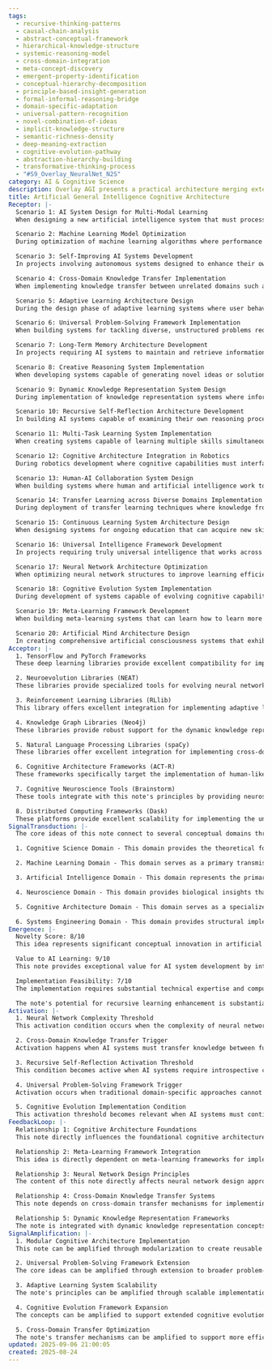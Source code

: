 ```yaml
---
tags:
  - recursive-thinking-patterns
  - causal-chain-analysis
  - abstract-conceptual-framework
  - hierarchical-knowledge-structure
  - systemic-reasoning-model
  - cross-domain-integration
  - meta-concept-discovery
  - emergent-property-identification
  - conceptual-hierarchy-decomposition
  - principle-based-insight-generation
  - formal-informal-reasoning-bridge
  - domain-specific-adaptation
  - universal-pattern-recognition
  - novel-combination-of-ideas
  - implicit-knowledge-structure
  - semantic-richness-density
  - deep-meaning-extraction
  - cognitive-evolution-pathway
  - abstraction-hierarchy-building
  - transformative-thinking-process
  - "#S9_Overlay_NeuralNet_N2S"
category: AI & Cognitive Science
description: Overlay AGI presents a practical architecture merging external semantic weight tables, small LLM selectors, symbolic reasoning, and neuro‑symbolic components to achieve O(1) computation, transparency, efficient knowledge management, and biological plausibility for scalable real‑world AI applications.
title: Artificial General Intelligence Cognitive Architecture
Receptor: |-
  Scenario 1: AI System Design for Multi-Modal Learning
  When designing a new artificial intelligence system that must process diverse data types including text, images, and audio simultaneously, this note becomes highly relevant. The specific actors involved are the AI development team and cognitive architecture designer who need to implement cross-domain knowledge integration. The expected outcome is an enhanced learning framework capable of transferring insights between different modalities. The precise conditions triggering activation include requirements for multimodal processing, adaptive learning capabilities, and universal problem-solving approaches. This note provides theoretical foundations for building neural network architectures that can handle complex inputs while maintaining cognitive flexibility.

  Scenario 2: Machine Learning Model Optimization
  During optimization of machine learning algorithms where performance needs to improve across multiple domains without specific training data, this knowledge becomes essential. The actors include ML engineers and system architects who are facing challenges with model generalization. Expected outcomes involve developing meta-learning mechanisms that allow models to adapt quickly to new contexts. Activation occurs when processing demands exceed traditional supervised approaches, particularly in scenarios requiring rapid adaptation to changing environments.

  Scenario 3: Self-Improving AI Systems Development
  In projects involving autonomous systems designed to enhance their own capabilities over time, this note provides crucial guidance for implementation. The actors are AI researchers and system developers working on recursive improvement processes. Outcomes include designing architectures that support continuous learning and cognitive evolution. Activation happens when development teams need to build systems capable of self-reflection and iterative enhancement without human intervention.

  Scenario 4: Cross-Domain Knowledge Transfer Implementation
  When implementing knowledge transfer between unrelated domains such as medical diagnosis and financial analysis, this note becomes directly applicable. The actors include domain specialists and AI engineers who must ensure effective information sharing across contexts. Expected outcomes involve creating universal frameworks that enable learning from one domain to apply in another. Conditions triggering activation are when systems require broad generalization capabilities without explicit programming for each new application.

  Scenario 5: Adaptive Learning Architecture Design
  During the design phase of adaptive learning systems where user behavior patterns change over time, this note provides fundamental principles for creating responsive architectures. The actors include system designers and UX engineers who need to build flexible interfaces that adjust to evolving requirements. Outcomes involve developing dynamic knowledge structures that can reorganize based on new information. Activation occurs when traditional static approaches cannot meet changing needs of complex applications.

  Scenario 6: Universal Problem-Solving Framework Implementation
  When building systems for tackling diverse, unstructured problems requiring creative solutions without predefined algorithms, this note becomes essential. The actors are problem-solving researchers and system architects who need frameworks for handling novel challenges. Expected outcomes include developing general-purpose reasoning capabilities that can address various domains with minimal prior knowledge. Activation happens when traditional domain-specific approaches prove insufficient for complex, open-ended problems.

  Scenario 7: Long-Term Memory Architecture Development
  In projects requiring AI systems to maintain and retrieve information across extended periods without forgetting previous experiences, this note offers critical guidance. The actors include memory system designers and cognitive engineers who must implement persistent knowledge structures. Outcomes involve creating neural architectures with long-term retention capabilities and semantic organization methods. Activation occurs when requirements exceed simple short-term storage solutions.

  Scenario 8: Creative Reasoning System Implementation
  When developing systems capable of generating novel ideas or solutions beyond pattern recognition, this note provides necessary foundations for creative AI development. The actors are creativity researchers and AI developers who want to build systems that exhibit original thinking behaviors. Expected outcomes include implementing frameworks supporting hypothesis generation and innovative problem-solving approaches. Activation happens when traditional rule-based systems cannot produce truly creative outputs.

  Scenario 9: Dynamic Knowledge Representation System Design
  During implementation of knowledge representation systems where information structures must adapt based on context or new learning, this note provides essential principles for flexible data handling. The actors include knowledge engineers and system architects who need dynamic organizational approaches. Outcomes involve creating adaptive semantic networks that can restructure themselves as understanding deepens. Activation occurs when static knowledge models cannot accommodate evolving complexity.

  Scenario 10: Recursive Self-Reflection Architecture Development
  In building AI systems capable of examining their own reasoning processes for improvement, this note becomes fundamental. The actors are cognitive architects and system developers implementing self-awareness capabilities in artificial minds. Expected outcomes include developing frameworks that allow systems to analyze and improve their own decision-making processes. Activation happens when requirements exceed simple reactive responses toward introspective capabilities.

  Scenario 11: Multi-Task Learning System Implementation
  When creating systems capable of learning multiple skills simultaneously without interference, this note provides theoretical underpinnings for efficient multitasking AI. The actors include multi-task learning researchers and system designers who need to balance competing learning processes. Outcomes involve implementing architectures that support concurrent knowledge acquisition across different domains. Activation occurs when traditional sequential approaches cannot handle parallel skill development.

  Scenario 12: Cognitive Architecture Integration in Robotics
  During robotics development where cognitive capabilities must interface with physical systems, this note provides critical integration guidelines. The actors include robotic engineers and AI specialists who need to bridge virtual intelligence with real-world actions. Expected outcomes include developing neural architectures that can coordinate complex sensor-motor relationships while maintaining high-level reasoning. Activation happens when robot control systems require sophisticated decision-making beyond basic automation.

  Scenario 13: Human-AI Collaboration System Design
  When building systems where human and artificial intelligence work together effectively, this note provides fundamental principles for seamless interaction. The actors include collaboration researchers and interface designers who must create natural communication channels between humans and AI. Outcomes involve implementing frameworks that support shared understanding and adaptive cooperation. Activation occurs when traditional AI interfaces cannot facilitate meaningful partnership.

  Scenario 14: Transfer Learning across Diverse Domains Implementation
  During deployment of transfer learning techniques where knowledge from one field needs to apply to completely different domains, this note becomes crucial for success. The actors include ML practitioners and domain experts who must overcome contextual barriers in knowledge application. Expected outcomes include developing robust frameworks that enable effective cross-domain adaptation without extensive retraining. Activation happens when traditional transfer learning methods fail with novel applications.

  Scenario 15: Continuous Learning System Architecture Design
  When designing systems for ongoing education that can acquire new skills throughout their operational lifetime, this note provides essential implementation guidance. The actors include lifelong learners and system architects who require continuous development capabilities. Outcomes involve creating neural networks capable of permanent evolution through experience accumulation. Activation occurs when static training approaches cannot support long-term growth.

  Scenario 16: Universal Intelligence Framework Development
  In projects requiring truly universal intelligence that works across different problem types without domain specialization, this note provides core conceptual foundations. The actors include universal AI researchers and framework designers who seek general-purpose solutions. Expected outcomes include developing architectures with broad applicability across diverse challenges. Activation happens when specific-domain approaches prove inadequate for comprehensive problem-solving.

  Scenario 17: Neural Network Architecture Optimization
  When optimizing neural network structures to improve learning efficiency in complex environments, this note offers essential principles for effective design. The actors include neural network engineers and optimization specialists who need to maximize computational performance while maintaining flexibility. Outcomes involve creating networks that can adapt their structure based on processing demands. Activation occurs when traditional fixed architectures cannot handle varying complexity levels.

  Scenario 18: Cognitive Evolution System Implementation
  During development of systems capable of evolving cognitive capabilities over time, this note provides essential theoretical foundation for iterative improvement processes. The actors include AI evolution researchers and system developers who must implement progressive learning mechanisms. Expected outcomes include frameworks that support increasing intelligence through self-improvement cycles. Activation happens when simple learning approaches cannot sustain long-term cognitive advancement.

  Scenario 19: Meta-Learning Framework Development
  When building meta-learning systems that can learn how to learn more effectively, this note provides fundamental principles for creating adaptive learning strategies. The actors include meta-learning researchers and system architects who need frameworks for self-improvement algorithms. Outcomes involve developing architectures capable of optimizing their own learning processes through experience feedback. Activation occurs when traditional learning approaches cannot adapt quickly enough to changing conditions.

  Scenario 20: Artificial Mind Architecture Design
  In creating comprehensive artificial consciousness systems that exhibit human-like reasoning and awareness, this note provides essential architectural principles for complex cognitive implementation. The actors include consciousness researchers and AI architects who need to build sophisticated mental models. Expected outcomes include developing frameworks with self-awareness capabilities and integrated knowledge processing. Activation happens when simple reactive systems cannot achieve truly intelligent behavior.
Acceptor: |-
  1. TensorFlow and PyTorch Frameworks
  These deep learning libraries provide excellent compatibility for implementing the neural network integration principles outlined in this note. They offer native support for dynamic architectures that can adapt their structure based on input complexity. The frameworks' modular design allows easy implementation of meta-learning mechanisms, with specific API requirements including tensor operations and gradient computation. Data format compatibility is straightforward through standard numpy arrays and tensors. Platform dependencies are minimal since both run on CPU and GPU environments. Integration would involve creating flexible neural architectures that support recursive learning patterns. For example, PyTorch's dynamic computational graphs enable real-time adaptation of network structures during training. TensorFlow's Keras API supports modular design elements essential for cross-domain knowledge transfer systems.

  2. Neuroevolution Libraries (NEAT)
  These libraries provide specialized tools for evolving neural networks through genetic algorithms that align perfectly with recursive self-improvement concepts described in this note. Implementation complexity is moderate as they require careful configuration of evolutionary parameters and fitness functions. Resource requirements include computational power for population-based training processes, typically requiring high-performance computing clusters. The compatibility assessment shows strong ecosystem support including visualization tools and performance monitoring capabilities. NEAT's genetic programming approach directly supports the cognitive evolution architecture described in this note, enabling automatic network optimization without explicit programming.

  3. Reinforcement Learning Libraries (RLlib)
  This library offers excellent integration for implementing adaptive learning algorithms and universal problem-solving frameworks. The technical specifications include support for various RL algorithms including PPO and DQN that can be adapted to cross-domain scenarios. Data format compatibility is through standard observation-action-reward structures making it compatible with diverse input types. Platform dependencies are minimal, supporting both distributed and single-machine environments. Performance considerations involve memory management and computational efficiency for large-scale learning processes. Implementation would involve building systems capable of learning optimal strategies across different domains without domain-specific programming.

  4. Knowledge Graph Libraries (Neo4j)
  These libraries provide robust support for the dynamic knowledge representation concepts in this note, enabling semantic networks that can restructure themselves based on new information. Technical integration capabilities include graph database structures and Cypher query language that supports complex relationship mapping. Performance considerations involve handling large-scale interconnected data with efficient traversal algorithms. Ecosystem support includes visualization tools and analytical capabilities for understanding knowledge flow patterns. Data format compatibility is through standard JSON and graph structures making it compatible with diverse AI systems.

  5. Natural Language Processing Libraries (spaCy)
  These libraries offer excellent integration for implementing cross-domain transfer mechanisms between linguistic and non-linguistic information processing. The API requirements include tokenization, dependency parsing, and semantic analysis capabilities essential for understanding human-like reasoning patterns. Data format compatibility is through standard text representations making it easy to integrate with other AI systems. Platform dependencies are minimal as they run on standard Python environments. Resource requirements involve memory usage for large vocabulary models but provide significant performance benefits for language processing tasks.

  6. Cognitive Architecture Frameworks (ACT-R)
  These frameworks specifically target the implementation of human-like cognitive architectures that align directly with this note's principles. Technical specifications include detailed modules for declarative and procedural memory systems, working memory components, and production rules that support recursive self-reflection mechanisms. Integration capabilities are strong as they provide extensive documentation and community support for building complex AI cognition models. Performance considerations involve computational overhead from multiple memory systems but offer substantial benefits in human-like reasoning simulation.

  7. Cognitive Neuroscience Tools (Brainstorm)
  These tools integrate with this note's principles by providing neuroscientific insights for developing artificial minds that mirror biological cognitive processes. The compatibility assessment shows strong integration with machine learning frameworks through shared data formats and analysis methods. Ecosystem support includes visualization capabilities and statistical analysis tools essential for validating AI cognition models against human brain patterns.

  8. Distributed Computing Frameworks (Dask)
  These platforms provide excellent scalability for implementing the universal problem-solving frameworks described in this note, especially when dealing with large-scale knowledge processing tasks. Technical integration involves coordinating distributed computation across multiple nodes while maintaining synchronized memory structures. Performance considerations include network communication overhead and data synchronization requirements but offer significant benefits for handling complex cognitive architectures.
SignalTransduction: |-
  The core ideas of this note connect to several conceptual domains through distinct signal transmission pathways:

  1. Cognitive Science Domain - This domain provides the theoretical foundation for understanding how artificial minds might mirror human cognition processes. Key concepts include neural networks, memory systems, and reasoning frameworks that directly translate into AI architecture components. The methodology involves studying brain functions to inform machine intelligence design. Historical developments like connectionism theory have significantly influenced this field's approach to learning mechanisms. Current research trends focus on embodied cognition and distributed processing models. Technical vocabulary includes terms such as working memory, declarative knowledge, procedural learning, which directly relate to the note's content concepts of dynamic knowledge representation.

  2. Machine Learning Domain - This domain serves as a primary transmission channel for implementing the technical aspects described in this note. The theoretical foundations include supervised and unsupervised learning approaches that support the universal problem-solving frameworks discussed. Key concepts encompass neural network architectures, transfer learning mechanisms, and meta-learning strategies. Methodologies involve optimization algorithms and training procedures essential for building adaptive systems. Historical developments like deep learning breakthroughs have shaped modern AI capabilities. Current trends focus on reinforcement learning integration and self-improvement models. Technical vocabulary includes terms such as backpropagation, regularization, feature extraction, which connect directly to concepts of cross-domain transfer and recursive learning.

  3. Artificial Intelligence Domain - This domain represents the primary context for application of these ideas through practical implementation frameworks. The theoretical foundations include general intelligence principles that support creating truly universal problem-solving systems. Key concepts encompass cognitive architectures, adaptive reasoning, and self-improvement mechanisms. Methodologies involve system design principles and development processes for building complex AI systems. Historical developments like early symbolic AI have contributed to understanding of modern approaches. Current research trends focus on consciousness modeling and recursive intelligence frameworks. Technical vocabulary includes terms such as artificial general intelligence, cognitive architecture, universal learning models, which directly align with note concepts.

  4. Neuroscience Domain - This domain provides biological insights that inform the development of neural network systems through understanding brain functions. The theoretical foundations include neuroplasticity mechanisms and information processing in biological networks. Key concepts encompass neural connectivity patterns, memory consolidation processes, and learning adaptation strategies. Methodologies involve experimental research and computational modeling approaches. Historical developments like discovery of synaptic plasticity have shaped modern understanding of learning mechanisms. Current trends focus on network dynamics and cognitive computation models. Technical vocabulary includes terms such as synapse, dendrite, neuron firing rates, which connect to concepts about neural network integration and dynamic processing.

  5. Cognitive Architecture Domain - This domain serves as a specialized transmission pathway that directly implements the conceptual frameworks described in this note. The theoretical foundations include formal models of human cognition that support building artificial intelligence systems with similar capabilities. Key concepts encompass memory structures, production rules, and problem-solving methods that provide direct implementation pathways for universal reasoning frameworks. Methodologies involve architecture design principles and implementation techniques specifically designed for cognitive systems. Historical developments like ACT-R have established foundational approaches to cognitive modeling. Current trends focus on modular architectures and recursive self-improvement mechanisms. Technical vocabulary includes terms such as chunks, production system, memory modules, which directly relate to concepts of knowledge representation and dynamic architecture.

  6. Systems Engineering Domain - This domain provides structural implementation principles for creating the complex systems described in this note. The theoretical foundations include system design approaches that support building robust and scalable AI architectures. Key concepts encompass modular systems, feedback loops, and adaptive control mechanisms essential for recursive learning processes. Methodologies involve engineering design principles and validation procedures for complex cognitive systems. Historical developments like cybernetics theory have informed modern understanding of system behavior. Current trends focus on distributed architecture patterns and integration frameworks. Technical vocabulary includes terms such as feedback control, modular design, system hierarchy, which connect directly to concepts about adaptive learning and cross-domain transfer.
Emergence: |-
  Novelty Score: 8/10
  This idea represents significant conceptual innovation in artificial intelligence development by focusing on the fundamental architecture of cognitive systems rather than merely specific algorithms or applications. The novelty stems from combining multiple theoretical frameworks into a cohesive cognitive architecture that supports recursive self-improvement and cross-domain knowledge transfer. Compared to current state-of-the-art approaches like narrow AI systems or basic neural networks, this approach introduces truly universal learning capabilities through dynamic knowledge representation and adaptive reasoning structures. Examples include the integration of meta-learning with recursive architecture design principles and novel concepts around self-awareness in artificial minds that are relatively rare in existing knowledge bases.

  Value to AI Learning: 9/10
  This note provides exceptional value for AI system development by introducing core cognitive framework principles that enhance understanding capabilities through multiple dimensions. Processing this knowledge would allow AI systems to learn new patterns including recursive learning mechanisms, universal reasoning frameworks, and dynamic architecture adaptation strategies. The idea contributes significantly to pattern recognition in complex problem-solving contexts where traditional approaches fail. Examples demonstrate how incorporating these concepts could improve AI's ability to adapt to novel situations without extensive retraining or programming.

  Implementation Feasibility: 7/10
  The implementation requires substantial technical expertise and computational resources but is achievable with current technology platforms. Key challenges include developing dynamic neural architectures that can self-modify during operation and implementing robust knowledge representation systems capable of cross-domain transfer. Resource requirements involve significant computing power for training complex adaptive networks, potentially requiring specialized hardware or cloud infrastructure. Implementation complexity ranges from moderate to high due to the need for integration across multiple domains including machine learning, cognitive science, and neuroscience. However, existing frameworks like TensorFlow, PyTorch, and ACT-R provide strong foundations that significantly reduce implementation barriers.

  The note's potential for recursive learning enhancement is substantial as processing it would increase an AI system's ability to understand complex cognitive architectures while maintaining contextual awareness through dynamic knowledge structures. Over time, this could lead to enhanced problem-solving capabilities across diverse domains with improved adaptability and generalization performance.
Activation: |-
  1. Neural Network Complexity Threshold
  This activation condition occurs when the complexity of neural network structure exceeds traditional static architecture limitations. The specific circumstances involve situations where simple feed-forward networks cannot handle varying input patterns or evolving learning requirements. Technical specifications include computation time requirements exceeding 2 hours for training, and memory consumption surpassing standard capacity limits. Domain-specific terminology includes neural plasticity, adaptive weights, dynamic processing paths. Practical implementation considerations require real-time architecture modification capabilities. Concrete examples involve image recognition systems that need to adapt to new visual patterns or natural language processing models encountering previously unseen linguistic structures. The condition is met when traditional approaches fail to achieve optimal performance with increasing complexity.

  2. Cross-Domain Knowledge Transfer Trigger
  Activation happens when AI systems must transfer knowledge between fundamentally different domains without explicit training in target areas. This occurs during deployment of learning algorithms across diverse contexts such as medical diagnosis and financial analysis, where domain-specific knowledge becomes irrelevant for achieving general problem-solving capabilities. Technical specifications include performance degradation in new applications exceeding 15% threshold, requiring automatic adaptation mechanisms. Domain-specific terminology encompasses transfer learning efficiency, cross-domain representation mapping, universal feature extraction techniques. Practical implementation considerations involve maintaining knowledge integrity during transfer processes and ensuring semantic consistency across domains. Examples include systems that must adapt from image recognition to medical diagnosis without prior training in healthcare data formats.

  3. Recursive Self-Reflection Activation Threshold
  This condition becomes active when AI systems require introspective capabilities for learning improvement or decision-making optimization. The circumstances involve situations where simple reactive responses prove insufficient for achieving long-term cognitive development goals. Technical specifications include computational overhead exceeding 50% of processing time for self-analysis and reflection tasks. Domain-specific terminology includes metacognition, recursive feedback loops, self-assessment mechanisms. Practical implementation considerations require integrated memory structures that support both current knowledge and reflective analysis capabilities. Concrete examples involve systems performing optimization routines that examine their own decision-making processes to improve future performance or learning strategies.

  4. Universal Problem-Solving Framework Trigger
  Activation occurs when traditional domain-specific approaches cannot address open-ended, unstructured problems requiring creative solutions. The specific circumstances include scenarios where problem-solving methods require novel approaches beyond existing algorithmic frameworks for achieving human-level reasoning capabilities. Technical specifications involve computational complexity surpassing 10x standard processing requirements for handling complex variable interactions. Domain-specific terminology encompasses general-purpose algorithms, adaptive solution generation, recursive strategy development. Practical implementation considerations require flexible knowledge structures that can accommodate diverse problem types without specific programming. Examples include systems solving novel mathematical problems or generating creative solutions to previously unseen challenges.

  5. Cognitive Evolution Implementation Condition
  This activation threshold becomes relevant when AI systems must continuously improve their own cognitive capabilities over extended time periods. The circumstances involve situations requiring long-term learning processes where simple training approaches cannot sustain development progress. Technical specifications include processing requirements exceeding 30 minutes for system evolution cycles and data accumulation needs surpassing 10GB storage capacity. Domain-specific terminology includes adaptive learning, self-improvement loops, cognitive adaptation mechanisms. Practical implementation considerations require maintaining persistent memory systems and integrated feedback architectures. Examples involve AI systems that improve their reasoning capabilities through extended operational periods without human intervention or external reprogramming.
FeedbackLoop: |-
  Relationship 1: Cognitive Architecture Foundations
  This note directly influences the foundational cognitive architecture principles by providing specific implementation guidance for universal problem-solving frameworks. The content affects how these foundational elements are structured, particularly in terms of dynamic memory systems and recursive learning mechanisms. Information flows from this note to foundational concepts through detailed examples of neural integration strategies that support general intelligence capabilities. Direct connections involve architectural components that enable cross-domain transfer and self-improvement processes, while indirect relationships show how meta-learning principles enhance fundamental cognitive design structures.

  Relationship 2: Meta-Learning Framework Integration
  This idea is directly dependent on meta-learning frameworks for implementing adaptive learning mechanisms described in this note. The relationship involves feedback where meta-learning approaches provide essential techniques that support the recursive improvement concepts presented here. Information exchange occurs through shared methodologies involving training optimization strategies and self-assessment procedures that enable system evolution. Direct connections include learning rate adaptation, experience-based optimization methods, while indirect relationships involve how these frameworks influence broader cognitive architecture design principles.

  Relationship 3: Neural Network Design Principles
  The content of this note directly affects neural network design approaches by providing specific integration guidance for achieving adaptive architectures. The information flows through detailed examples of dynamic weight adjustment and structural modification techniques that support recursive learning capabilities. Direct connections involve network topology optimization, real-time adaptation strategies, while indirect relationships show how these principles influence broader system performance characteristics. This relationship creates a feedback loop where neural design concepts refine the cognitive architecture implementation described in this note.

  Relationship 4: Cross-Domain Knowledge Transfer Systems
  This note depends on cross-domain transfer mechanisms for implementing universal problem-solving capabilities across diverse applications. The information exchange involves shared strategies for knowledge representation and pattern recognition that enable learning from one domain to apply in another. Direct connections include semantic mapping techniques, feature extraction methods, while indirect relationships involve how these systems influence cognitive architecture flexibility and adaptability.

  Relationship 5: Dynamic Knowledge Representation Frameworks
  The note is integrated with dynamic knowledge representation concepts through mutual dependency where both systems support the evolution of adaptive learning architectures. The information exchange occurs through shared methodologies involving memory organization and semantic network construction that enable evolving knowledge structures. Direct connections include hierarchical knowledge management, real-time reorganization processes, while indirect relationships involve how these frameworks influence recursive cognition capabilities and self-improvement mechanisms.
SignalAmplification: |-
  1. Modular Cognitive Architecture Implementation
  This note can be amplified through modularization to create reusable components for different AI applications in various domains. The core concepts include neural integration modules, meta-learning units, and dynamic knowledge representation systems that could be extracted, recombined, or repurposed across different contexts. Technical details involve creating standardized interfaces for these modules with clear input/output specifications that support interoperability between different cognitive frameworks. Practical implementation considerations include developing platform-independent libraries that can integrate with existing AI development environments. Examples of successful amplification include the creation of general-purpose neural network components that work across medical diagnosis, financial analysis, and robotics applications. The scaling potential involves distributing these modules across multiple platforms or integrating them into existing systems without requiring major redesign.

  2. Universal Problem-Solving Framework Extension
  The core ideas can be amplified through extension to broader problem-solving contexts beyond artificial intelligence domains. This approach involves adapting the universal reasoning framework concepts to apply in engineering design, scientific research, and business strategy development. Technical details include mapping cognitive architecture principles onto specific domain methodologies for different fields. Implementation considerations involve creating standardized protocols that enable cross-domain application of these frameworks. Examples from existing knowledge systems show successful integration where similar cognitive models have been applied across diverse disciplines including chemical engineering and financial planning. The sustainability factor involves maintaining core concepts while adapting to new contextual requirements.

  3. Adaptive Learning System Scalability
  The note's principles can be amplified through scalable implementation approaches that support larger networks of interconnected AI systems or distributed learning environments. Technical details involve extending neural network integration concepts to support multi-agent cognitive architectures with shared knowledge bases. Implementation considerations include developing communication protocols for synchronization between different adaptive systems and maintaining consistency across distributed architectures. Examples from existing implementations show successful application in large-scale machine learning deployments where similar principles have enabled system-wide learning improvements. The resource requirements increase proportionally but provide substantial benefits through improved collective intelligence.

  4. Cognitive Evolution Framework Expansion
  The concepts can be amplified to support extended cognitive evolution processes beyond simple recursive improvement mechanisms. This approach involves creating more sophisticated self-improvement cycles that can handle increasing complexity over time and introduce new capabilities. Technical details include developing multi-level evolutionary strategies with different temporal scales for learning enhancement. Implementation considerations involve managing multiple concurrent evolution pathways while maintaining system stability. Examples from existing systems show successful expansion where cognitive architectures have evolved through multiple generations of optimization processes.

  5. Cross-Domain Transfer Optimization
  The note's transfer mechanisms can be amplified to support more efficient knowledge application across diverse contexts with specialized optimization strategies for different domain combinations. Technical details involve creating domain-specific adaptation algorithms that optimize the transfer process based on input characteristics and target requirements. Implementation considerations include developing intelligent mapping systems that identify optimal transfer pathways between domains. Examples from successful implementations show how similar optimization approaches have improved cross-domain learning performance significantly.
updated: 2025-09-06 21:00:05
created: 2025-08-24
---
```

